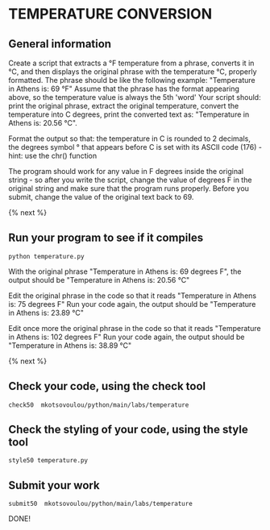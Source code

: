 # TEMPERATURE CONVERSION
## General information
Create a script that extracts a °F temperature from a phrase, converts it in °C, and then displays the original phrase with the temperature °C, properly formatted. 
The phrase should be like the following example:
"Temperature in Athens is: 69 °F"
Assume that the phrase has the format appearing above, so the temperature value is always the 5th 'word'
Your script should:
print the original phrase, 
extract the original temperature, 
convert the temperature into C degrees,
print the converted text as: "Temperature in Athens is: 20.56 °C".

Format the output so that:
the temperature in C is rounded to 2 decimals, 
the degrees symbol ° that appears before C is set with its ASCII code (176) - hint: use the chr() function

The program should work for any value in F degrees inside the original string - so after you write the script, change the value of degrees F in the original string and make sure that the program runs properly. Before you submit, change the value of the original text back to 69.

{% next %}

 
## Run your program to see if it compiles

```
python temperature.py
```
With the original phrase "Temperature in Athens is: 69 degrees F", the output should be
"Temperature in Athens is: 20.56 °C"

Edit the original phrase in the code so that it reads "Temperature in Athens is: 75 degrees F"
Run your code again, the output should be "Temperature in Athens is: 23.89 °C"

Edit once more the original phrase in the code so that it reads "Temperature in Athens is: 102 degrees F"
Run your code again, the output should be "Temperature in Athens is: 38.89 °C"

{% next %}
 
## Check your code, using the check tool
 
```
check50  mkotsovoulou/python/main/labs/temperature
```

## Check the styling of your code, using the style tool
 
```
style50 temperature.py
```

## Submit your work 

```
submit50  mkotsovoulou/python/main/labs/temperature
```

DONE!
 
